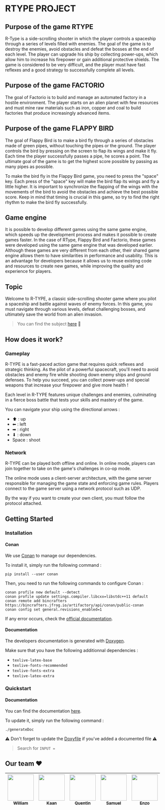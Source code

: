 # RTYPE PROJECT

## Purpose of the game RTYPE

R-Type is a side-scrolling shooter in which the player controls a spaceship through a series of levels filled with enemies. The goal of the game is to destroy the enemies, avoid obstacles and defeat the bosses at the end of each level. The player can upgrade his ship by collecting power-ups, which allow him to increase his firepower or gain additional protective shields. The game is considered to be very difficult, and the player must have fast reflexes and a good strategy to successfully complete all levels.

## Purpose of the game FACTORIO

The goal of Factorio is to build and manage an automated factory in a hostile environment. The player starts on an alien planet with few resources and must mine raw materials such as iron, copper and coal to build factories that produce increasingly advanced items.

## Purpose of the game FLAPPY BIRD

The goal of Flappy Bird is to make a bird fly through a series of obstacles made of green pipes, without touching the pipes or the ground. The player controls the bird by pressing on the screen to flap its wings and make it fly. Each time the player successfully passes a pipe, he scores a point. The ultimate goal of the game is to get the highest score possible by passing as many pipes as possible.

To make the bird fly in the Flappy Bird game, you need to press the "space" key. Each press of the "space" key will make the bird flap its wings and fly a little higher. It is important to synchronize the flapping of the wings with the movements of the bird to avoid the obstacles and achieve the best possible score. Keep in mind that timing is crucial in this game, so try to find the right rhythm to make the bird fly successfully.

## Game engine

It is possible to develop different games using the same game engine, which speeds up the development process and makes it possible to create games faster. In the case of RType, Flappy Bird and Factorio, these games were developed using the same game engine that was developed earlier. Although these games are very different from each other, their shared game engine allows them to have similarities in performance and usability. This is an advantage for developers because it allows us to reuse existing code and resources to create new games, while improving the quality and experience for players.

## Topic

Welcome to R-TYPE, a classic side-scrolling shooter game where you pilot a spaceship and battle against waves of enemy forces. In this game, you must navigate through various levels, defeat challenging bosses, and ultimately save the world from an alien invasion.

> You can find the subject [here](./subject.pdf) :rocket:

## How does it work?

### Gameplay

R-TYPE is a fast-paced action game that requires quick reflexes and strategic thinking. As the pilot of a powerful spacecraft, you'll need to avoid obstacles and enemy fire while shooting down enemy ships and ground defenses. To help you succeed, you can collect power-ups and special weapons that increase your firepower and give more health !

Each level in R-TYPE features unique challenges and enemies, culminating in a fierce boss battle that tests your skills and mastery of the game.

You can navigate your ship using the directional arrows :

- ⬆ : up
- ⬅ : left
- ➡ : right
- ⬇ : down
- Space : shoot

### Network

R-TYPE can be played both offline and online. In online mode, players can join together to take on the game's challenges in co-op mode.

The online mode uses a client-server architecture, with the game server responsible for managing the game state and enforcing game rules. Players connect to the game server using a network protocol such as UDP.

By the way if you want to create your own client, you must follow the protocol attached.

## Getting Started

### Installation

#### Conan

We use [Conan](https://docs.conan.io/en/latest/) to manage our dependencies.

To install it, simply run the following command :

```shell
pip install --user conan
```

Then, you need to run the following commands to configure Conan :

```shell
conan profile new default --detect
conan profile update settings.compiler.libcxx=libstdc++11 default
conan remote add bincrafters https://bincrafters.jfrog.io/artifactory/api/conan/public-conan
conan config set general.revisions_enabled=1
```

If any error occurs, check the [official documentation](https://docs.conan.io/en/latest/).

#### Documentation

The developers documentation is generated with [Doxygen](https://www.doxygen.nl/manual/install.html).

Make sure that you have the following additionnal dependencies :

- `texlive-latex-base`
- `texlive-fonts-recommended`
- `texlive-fonts-extra`
- `texlive-latex-extra`

### Quickstart

#### Documentation

You can find the documentation [here](./doc/documenation.pdf).

To update it, simply run the following command :

```shell
./generateDoc
```

:warning: Don't forget to update the [Doxyfile](./Doxyfile) if you've added a documented file :warning:

> Search for `INPUT =`

## Our team :heart:

| [<img src="https://github.com/William-Karkegi.png?size=85" width=85><br><sub>William</sub>](https://github.com/William-Karkegi) | [<img src="https://github.com/Nokimalos.png?size=85" width=85><br><sub>Kaan</sub>](https://github.com/Nokimalos) | [<img src="https://github.com/QuentinCn.png?size=85" width=85><br><sub>Quentin</sub>](https://github.com/QuentinCn) | [<img src="https://github.com/shemtovsamuel.png?size=85" width=85><br><sub>Samuel</sub>](https://github.com/shemtovsamuel) | [<img src="https://github.com/Enzo-ALAIMO.png?size=85" width=85><br><sub>Enzo</sub>](https://github.com/Enzo-ALAIMO) |
| :-----------------------------------------------------------------------------------------------------------------------------: | :--------------------------------------------------------------------------------------------------------------: | :-----------------------------------------------------------------------------------------------------------------: | :------------------------------------------------------------------------------------------------------------------------: | :------------------------------------------------------------------------------------------------------------------: |
